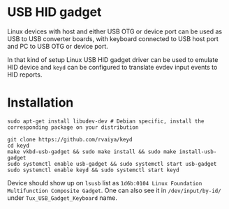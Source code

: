 # USB HID gadget

Linux devices with host and either USB OTG or device port can be used as USB to USB converter boards, with keyboard connected to USB host port and PC to USB OTG or device port.

In that kind of setup Linux USB HID gadget driver can be used to emulate HID device and `keyd` can be configured to translate evdev input events to HID reports.


# Installation

    sudo apt-get install libudev-dev # Debian specific, install the corresponding package on your distribution

    git clone https://github.com/rvaiya/keyd
    cd keyd
    make vkbd-usb-gadget && sudo make install && sudo make install-usb-gadget
    sudo systemctl enable usb-gadget && sudo systemctl start usb-gadget
    sudo systemctl enable keyd && sudo systemctl start keyd

Device should show up on `lsusb` list as `1d6b:0104 Linux Foundation Multifunction Composite Gadget`.
One can also see it in `/dev/input/by-id/` under `Tux_USB_Gadget_Keyboard` name.
